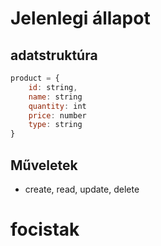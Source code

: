# Jelenlegi állapot
## adatstruktúra
```js
product = {
    id: string, 
    name: string
    quantity: int
    price: number
    type: string
}
```
## Műveletek
- create, read, update, delete

# focistak
